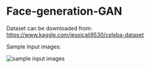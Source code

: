 # Face-generation-GAN

Dataset can be downloaded from: https://www.kaggle.com/jessicali9530/celeba-dataset

Sample Input images:

![sample input images](https://github.com/nageshsinghc4/Face-generation-GAN/blob/master/Capture.PNG)
